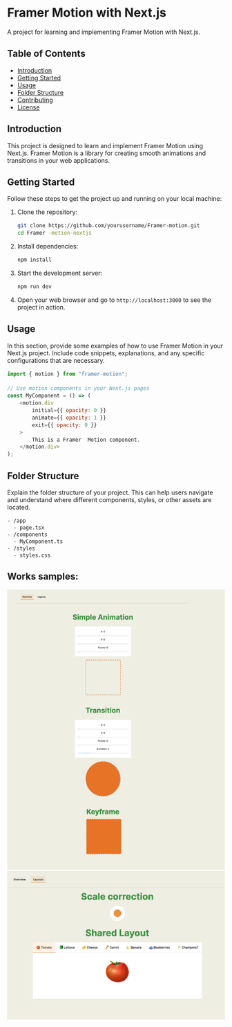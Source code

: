 # Framer Motion with Next.js

A project for learning and implementing Framer  Motion with Next.js.

## Table of Contents

- [Introduction](#introduction)
- [Getting Started](#getting-started)
- [Usage](#usage)
- [Folder Structure](#folder-structure)
- [Contributing](#contributing)
- [License](#license)

## Introduction

This project is designed to  learn and implement Framer  Motion using
Next.js. Framer  Motion is a library for creating smooth animations and
transitions in your web applications.

## Getting Started

Follow these steps to get the project up and running on your local machine:

1. Clone the repository:

      ```bash
      git clone https://github.com/yourusername/Framer-motion.git
      cd Framer -motion-nextjs
      ```

2. Install dependencies:

      ```bash
      npm install
      ```

3. Start the development server:

      ```bash
      npm run dev
      ```

4. Open your web browser and go to `http://localhost:3000` to see the project in
   action.

## Usage

In this section, provide some examples of how to use Framer  Motion in your
Next.js project. Include code snippets, explanations, and any specific
configurations that are necessary.

```javascript
import { motion } from "framer-motion";

// Use motion components in your Next.js pages
const MyComponent = () => (
	<motion.div
		initial={{ opacity: 0 }}
		animate={{ opacity: 1 }}
		exit={{ opacity: 0 }}
	>
		This is a Framer  Motion component.
	</motion.div>
);
```

## Folder Structure

Explain the folder structure of your project. This can help users navigate and
understand where different components, styles, or other assets are located.

```
- /app
  - page.tsx
- /components
  - MyComponent.ts
- /styles
  - styles.css
```

## Works samples:

![Alt text](image.png) ![Alt text](image-1.png)

